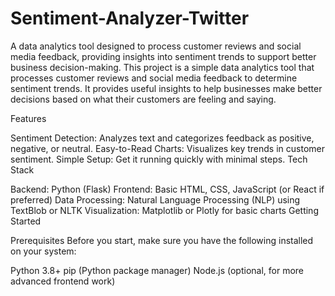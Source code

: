 # Sentiment-Analyzer-Twitter
A data analytics tool designed to process customer reviews and social media feedback, providing insights into sentiment trends to support better business decision-making.
This project is a simple data analytics tool that processes customer reviews and social media feedback to determine sentiment trends. It provides useful insights to help businesses make better decisions based on what their customers are feeling and saying.

Features

Sentiment Detection: Analyzes text and categorizes feedback as positive, negative, or neutral.
Easy-to-Read Charts: Visualizes key trends in customer sentiment.
Simple Setup: Get it running quickly with minimal steps.
Tech Stack

Backend: Python (Flask)
Frontend: Basic HTML, CSS, JavaScript (or React if preferred)
Data Processing: Natural Language Processing (NLP) using TextBlob or NLTK
Visualization: Matplotlib or Plotly for basic charts
Getting Started

Prerequisites
Before you start, make sure you have the following installed on your system:

Python 3.8+
pip (Python package manager)
Node.js (optional, for more advanced frontend work)
